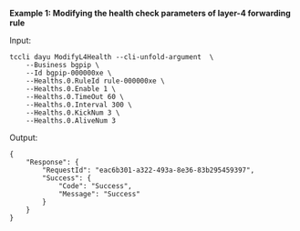 **Example 1: Modifying the health check parameters of layer-4 forwarding rule**



Input: 

```
tccli dayu ModifyL4Health --cli-unfold-argument  \
    --Business bgpip \
    --Id bgpip-000000xe \
    --Healths.0.RuleId rule-000000xe \
    --Healths.0.Enable 1 \
    --Healths.0.TimeOut 60 \
    --Healths.0.Interval 300 \
    --Healths.0.KickNum 3 \
    --Healths.0.AliveNum 3
```

Output: 
```
{
    "Response": {
        "RequestId": "eac6b301-a322-493a-8e36-83b295459397",
        "Success": {
            "Code": "Success",
            "Message": "Success"
        }
    }
}
```

